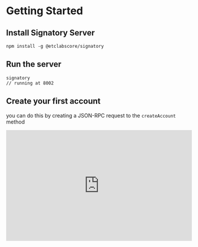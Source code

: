 # Getting Started

## Install Signatory Server

```
npm install -g @etclabscore/signatory
```

## Run the server

```
signatory
// running at 8002
```

## Create your first account
you can do this by creating a JSON-RPC request to the `createAccount` method

<iframe src="https://inspector.open-rpc.org/?url=http://localhost:8002&request[jsonrpc]=2.0&request[method]=createAccount&request[params][0][name]=act&request[params][0][passphrase]=baz" style="border: none; width: 100%; height: 300px;"/>



## Sign a message

First use `eserialize` to convert a string to hex:

<iframe src="https://eserialize.com/?input=string&output=hex&value=hello%20world" style="border: none; width: 100%; height: 300px;" />

for example `hello world` produces `0x68656c6c6f20776f726c64`.


Then make a JSON-RPC request to the `sign` method to sign the message with the account you created:

**Make sure you replace the example address with the one you created in the previous steps**

<iframe src="https://inspector.open-rpc.org/?url=http://localhost:8002&request[jsonrpc]=2.0&request[method]=sign&request[params][0]=0x68656c6c6f20776f726c64&request[params][1]=0x90ee510fb88ea47a84b45a6d983a0bc6b193e385&request[params][2]=baz&request[params][3]=61" style="border: none; width: 100%; height: 300px;"/>

and you should see a signed message as the result:

```
{
    "jsonrpc": "2.0",
    "result": "0x5377edbade526fa10b8f62a53a1c39e817de42a0b11ae585789a2e74b12fbca63bb319b6a8579246cb62dcea0af7047d836ec48a133f3487055fd33822192bdd9e",
    "id": 0
}
```

